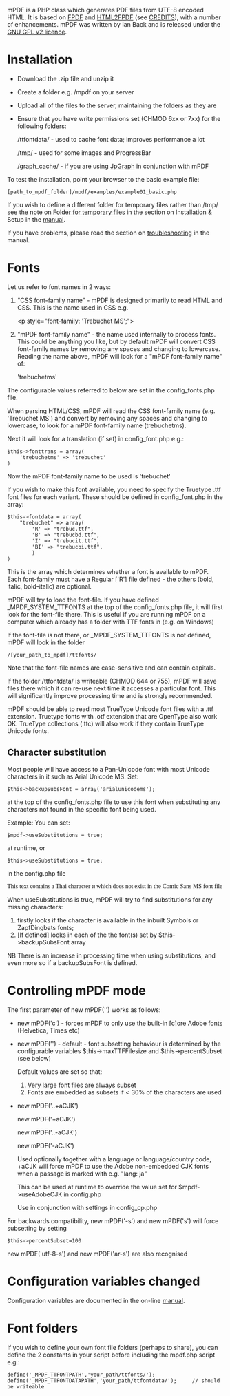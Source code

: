 mPDF is a PHP class which generates PDF files from UTF-8 encoded HTML. It is based on [FPDF](http://www.fpdf.org/) and [HTML2FPDF](http://html2fpdf.sourceforge.net/) (see [CREDITS](CREDITS.txt)), with a number of enhancements. mPDF was written by Ian Back and is released under the [GNU GPL v2 licence](LICENSE.txt).

Installation
============
   * Download the .zip file and unzip it
   * Create a folder e.g. /mpdf on your server
   * Upload all of the files to the server, maintaining the folders as they are
   * Ensure that you have write permissions set (CHMOD 6xx or 7xx) for the following folders:

     /ttfontdata/ - used to cache font data; improves performance a lot

     /tmp/ - used for some images and ProgressBar

     /graph_cache/ - if you are using [JpGraph](http://jpgraph.net) in conjunction with mPDF

To test the installation, point your browser to the basic example file:

    [path_to_mpdf_folder]/mpdf/examples/example01_basic.php

If you wish to define a different folder for temporary files rather than /tmp/ see the note on [Folder for temporary files](http://mpdf1.com/manual/index.php?tid=445) in the section on Installation & Setup in the [manual](http://mpdf1.com/manual/).

If you have problems, please read the section on [troubleshooting](http://mpdf1.com/manual/index.php?tid=32) in the manual.


Fonts
=====
Let us refer to font names in 2 ways:

1. "CSS font-family name" - mPDF is designed primarily to read HTML and CSS. This is the name used in CSS e.g.

     &lt;p style="font-family: 'Trebuchet MS';"&gt;

2. "mPDF font-family name" - the name used internally to process fonts. This could be anything you like, but by default mPDF will convert CSS font-family names by removing any spaces and changing to lowercase. Reading the name above, mPDF will look for a "mPDF font-family name" of:

     'trebuchetms'

The configurable values referred to below are set in the config_fonts.php file.

When parsing HTML/CSS, mPDF will read the CSS font-family name (e.g. 'Trebuchet MS') and convert
by removing any spaces and changing to lowercase, to look for a mPDF font-family name (trebuchetms).

Next it will look for a translation (if set) in config_font.php e.g.:

    $this->fonttrans = array(
	    'trebuchetms' => 'trebuchet'
    )

Now the mPDF font-family name to be used is 'trebuchet'

If you wish to make this font available, you need to specify the Truetype .ttf font files for each variant. These should be defined in config_font.php in the array:

    $this->fontdata = array(
	    "trebuchet" => array(
		    'R' => "trebuc.ttf",
		    'B' => "trebucbd.ttf",
		    'I' => "trebucit.ttf",
		    'BI' => "trebucbi.ttf",
		    )
    )

This is the array which determines whether a font is available to mPDF. Each font-family must have a Regular ['R'] file defined - the others (bold, italic, bold-italic) are optional.

mPDF will try to load the font-file. If you have defined _MPDF_SYSTEM_TTFONTS at the top of the
config_fonts.php file, it will first look for the font-file there. This is useful if you are running mPDF on a computer which already has a folder with TTF fonts in (e.g. on Windows)

If the font-file is not there, or _MPDF_SYSTEM_TTFONTS is not defined, mPDF will look in the folder

    /[your_path_to_mpdf]/ttfonts/

Note that the font-file names are case-sensitive and can contain capitals.

If the folder /ttfontdata/ is writeable (CHMOD 644 or 755), mPDF will save files there which it can re-use next time it accesses a particular font. This will significantly improve processing time
and is strongly recommended.

mPDF should be able to read most TrueType Unicode font files with a .ttf extension. Truetype fonts with .otf extension that are OpenType also work OK. TrueType collections (.ttc) will also work if they contain TrueType Unicode fonts.


Character substitution
----------------------
Most people will have access to a Pan-Unicode font with most Unicode characters in it such as
Arial Unicode MS. Set:

    $this->backupSubsFont = array('arialunicodems');

at the top of the config_fonts.php file to use this font when substituting any characters not found in the specific font being used.

Example:
You can set:

    $mpdf->useSubstitutions = true;

at runtime, or

    $this->useSubstitutions = true;

in the config.php file

<p style="font-family: 'Comic Sans MS'">This text contains a Thai character &#3617; which does not exist in the Comic Sans MS font file</p>

When useSubstitutions is true, mPDF will try to find substitutions for any missing characters:
1) firstly looks if the character is available in the inbuilt Symbols or ZapfDingbats fonts;
2) [If defined] looks in each of the the font(s) set by $this->backupSubsFont array

NB There is an increase in processing time when using substitutions, and even more so if
a backupSubsFont is defined.

Controlling mPDF mode
=====================
The first parameter of new mPDF('') works as follows:

* new mPDF('c') - forces mPDF to only use the built-in [c]ore Adobe fonts (Helvetica, Times etc)

* new mPDF('') - default - font subsetting behaviour is determined by the configurable variables $this->maxTTFFilesize and $this->percentSubset (see below)

  Default values are set so that:
  1) Very large font files are always subset
  2) Fonts are embedded as subsets if < 30% of the characters are used

* new mPDF('..+aCJK')

  new mPDF('+aCJK')

  new mPDF('..-aCJK')

  new mPDF('-aCJK')

  Used optionally together with a language or language/country code, +aCJK will force mPDF to use  the Adobe non-embedded CJK fonts when a passage is marked with e.g. "lang: ja"

  This can be used at runtime to override the value set for $mpdf->useAdobeCJK in config.php

  Use in conjunction with settings in config_cp.php

For backwards compatibility, new mPDF('-s') and new mPDF('s') will force subsetting by setting

    $this->percentSubset=100

new mPDF('utf-8-s') and new mPDF('ar-s') are also recognised


Configuration variables changed
===============================
Configuration variables are documented in the on-line [manual](http://mpdf1.com/manual/).


Font folders
============
If you wish to define your own font file folders (perhaps to share), you can define the 2 constants in your script before including the mpdf.php script e.g.:

    define('_MPDF_TTFONTPATH','your_path/ttfonts/');
    define('_MPDF_TTFONTDATAPATH','your_path/ttfontdata/'); 	// should be writeable
